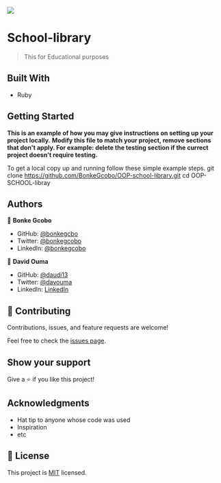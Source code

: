 ![](https://img.shields.io/badge/Microverse-blueviolet)

# School-library

> This for Educational purposes


## Built With

- Ruby


## Getting Started

**This is an example of how you may give instructions on setting up your project locally.**
**Modify this file to match your project, remove sections that don't apply. For example: delete the testing section if the currect project doesn't require testing.**


To get a local copy up and running follow these simple example steps.
git clone https://github.com/BonkeGcobo/OOP-school-library.git
cd OOP-SCHOOL-libray

## Authors

👤 **Bonke Gcobo**

- GitHub: [@bonkegcbo](https://github.com/bonkegcobo)
- Twitter: [@bonkegcobo](https://twitter.com/bonkegcobo)
- LinkedIn: [@bonkegcobo](https://linkedin.com/in/bonkegcobo)

👤 **David Ouma**

- GitHub: [@daudi13](https://github.com/@daudi13)
- Twitter: [@davouma](https://twitter.com/davouma)
- LinkedIn: [LinkedIn](https://linkedin.com/in/linkedinhandle)

## 🤝 Contributing

Contributions, issues, and feature requests are welcome!

Feel free to check the [issues page](../../issues/).

## Show your support

Give a ⭐️ if you like this project!

## Acknowledgments

- Hat tip to anyone whose code was used
- Inspiration
- etc

## 📝 License

This project is [MIT](./MIT.md) licensed.
